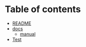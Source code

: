 # Table of contents

* [README](README.md)
* [docs](docs/README.md)
  * [manual](docs/manual.md)
* [Test](untitled.md)

